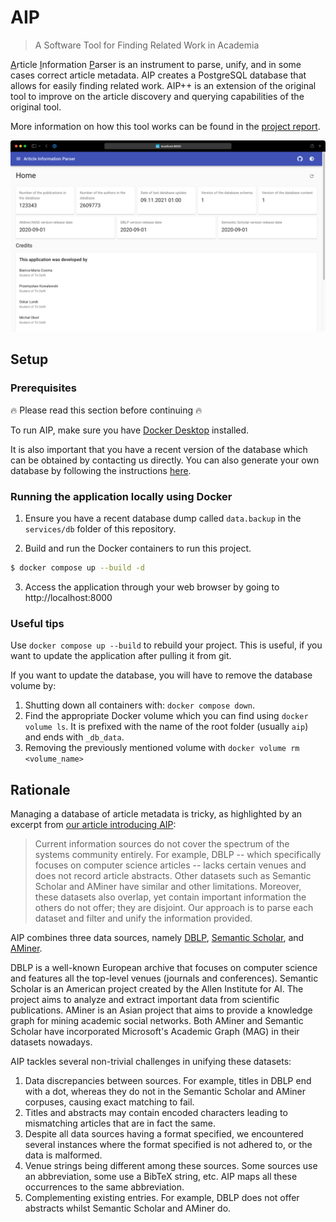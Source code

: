 # AIP

> A Software Tool for Finding Related Work in Academia

<ins>A</ins>rticle <ins>I</ins>nformation <ins>P</ins>arser is an instrument to parse, unify, and in some cases correct article metadata. AIP creates a PostgreSQL database that allows for easily finding related work. AIP++ is an extension of the original tool to improve on the article discovery and querying capabilities of the original tool.

More information on how this tool works can be found in the [project report](docs/pdfs/5C_group_final_report.pdf).

![Web UI screenshot](docs/images/web-ui-screenshot.png)

## Setup

### Prerequisites

:fire: Please read this section before continuing :fire:

To run AIP, make sure you have [Docker Desktop](https://www.docker.com/products/docker-desktop) installed.

It is also important that you have a recent version of the database which can be obtained by contacting us directly. You can also generate your own database by following the instructions [here](docs/datasets/README.md).

### Running the application locally using Docker

1. Ensure you have a recent database dump called `data.backup` in the `services/db` folder of this repository.

2. Build and run the Docker containers to run this project.
```sh
$ docker compose up --build -d
```

3. Access the application through your web browser by going to http://localhost:8000
   
### Useful tips

Use `docker compose up --build` to rebuild your project. This is useful, if you
want to update the application after pulling it from git.

If you want to update the database, you will have to remove the database volume by: 
1. Shutting down all containers with: `docker compose down`.
2. Find the appropriate Docker volume which you can find using `docker volume ls`. It is prefixed with the name of the root folder (usually `aip`) and ends with `_db_data`.
3. Removing the previously mentioned volume with `docker volume rm <volume_name>`


## Rationale

Managing a database of article metadata is tricky, as highlighted by an excerpt from [our article introducing AIP](https://arxiv.org/abs/2004.10077):

> Current information sources do not cover the spectrum of the systems community entirely. For example, DBLP -- which specifically focuses on computer science articles -- lacks certain venues and does not record article abstracts.  Other datasets such as Semantic Scholar and AMiner have similar and other limitations.
Moreover, these datasets also overlap, yet contain important information the others do not offer; they are disjoint.
Our approach is to parse each dataset and filter and unify the information provided.

AIP combines three data sources, namely [DBLP](https://dblp.uni-trier.de/faq/How+can+I+download+the+whole+dblp+dataset), [Semantic Scholar](https://api.semanticscholar.org/corpus/download/), and [AMiner](https://www.aminer.cn/oag2019).

DBLP is a well-known European archive that focuses on computer science and features all the top-level venues (journals and conferences).
Semantic Scholar is an American project created by the Allen Institute for AI.
The project aims to analyze and extract important data from scientific publications.
AMiner is an Asian project that aims to provide a knowledge graph for mining academic social networks.
Both AMiner and Semantic Scholar have incorporated Microsoft's Academic Graph (MAG) in their datasets nowadays.

AIP tackles several non-trivial challenges in unifying these datasets:
1. Data discrepancies between sources. For example, titles in DBLP end with a dot, whereas they do not in the Semantic Scholar and AMiner corpuses, causing exact matching to fail.
2. Titles and abstracts may contain encoded characters leading to mismatching articles that are in fact the same.
3. Despite all data sources having a format specified, we encountered several instances where the format specified is not adhered to, or the data is malformed.
4. Venue strings being different among these sources. Some sources use an abbreviation, some use a BibTeX string, etc. AIP maps all these occurrences to the same abbreviation.
5. Complementing existing entries. For example, DBLP does not offer abstracts whilst Semantic Scholar and AMiner do.
